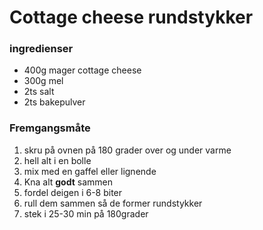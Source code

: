 # Cottage cheese rundstykker

### ingredienser
- 400g mager cottage cheese
- 300g mel
- 2ts salt
- 2ts bakepulver

### Fremgangsmåte
1. skru på ovnen på 180 grader over og under varme
1. hell alt i en bolle
2. mix med en gaffel eller lignende
3. Kna alt **godt** sammen
1. fordel deigen i 6-8 biter
1. rull dem sammen så de former rundstykker
1. stek i 25-30 min på 180grader 